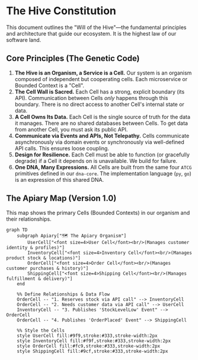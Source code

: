 # The Hive Constitution

This document outlines the "Will of the Hive"—the fundamental principles and architecture that guide our ecosystem. It is the highest law of our software land.

## Core Principles (The Genetic Code)

1.  **The Hive is an Organism, a Service is a Cell.** Our system is an organism composed of independent but cooperating cells. Each microservice or Bounded Context is a "Cell".
2.  **The Cell Wall is Sacred.** Each Cell has a strong, explicit boundary (its API). Communication between Cells *only* happens through this boundary. There is no direct access to another Cell's internal state or data.
3.  **A Cell Owns Its Data.** Each Cell is the single source of truth for the data it manages. There are no shared databases between Cells. To get data from another Cell, you must ask its public API.
4.  **Communicate via Events and APIs, Not Telepathy.** Cells communicate asynchronously via domain events or synchronously via well-defined API calls. This ensures loose coupling.
5.  **Design for Resilience.** Each Cell must be able to function (or gracefully degrade) if a Cell it depends on is unavailable. We build for failure.
6.  **One DNA, Many Expressions.** All Cells are built from the same four `ATCG` primitives defined in our `dna-core`. The implementation language (`py`, `go`) is an expression of this shared DNA.

## The Apiary Map (Version 1.0)

This map shows the primary Cells (Bounded Contexts) in our organism and their relationships.

```mermaid
graph TD
    subgraph Apiary["🗺️ The Apiary Organism"]
        UserCell["<font size=4>User Cell</font><br/>(Manages customer identity & profiles)"]
        InventoryCell["<font size=4>Inventory Cell</font><br/>(Manages product stock & locations)"]
        OrderCell["<font size=4>Order Cell</font><br/>(Manages customer purchases & history)"]
        ShippingCell["<font size=4>Shipping Cell</font><br/>(Manages fulfillment & delivery)"]
    end

    %% Define Relationships & Data Flow
    OrderCell -- "1. Reserves stock via API call" --> InventoryCell
    OrderCell -- "2. Needs customer data via API call" --> UserCell
    InventoryCell -- "3. Publishes 'StockLevelLow' Event" --> OrderCell
    OrderCell -- "4. Publishes 'OrderPlaced' Event" --> ShippingCell

    %% Style the Cells
    style UserCell fill:#9f9,stroke:#333,stroke-width:2px
    style InventoryCell fill:#f9f,stroke:#333,stroke-width:2px
    style OrderCell fill:#fc9,stroke:#333,stroke-width:2px
    style ShippingCell fill:#9cf,stroke:#333,stroke-width:2px
```
